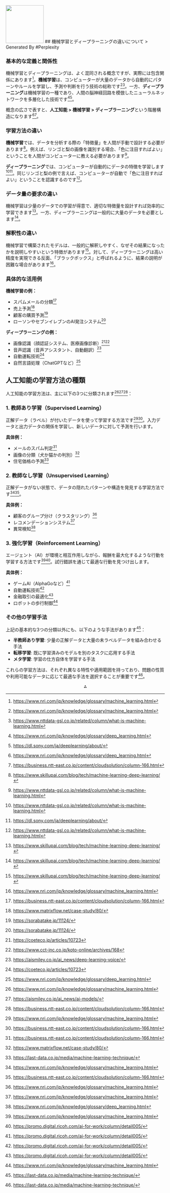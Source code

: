 <img src="https://r2cdn.perplexity.ai/pplx-full-logo-primary-dark%402x.png" class="logo" width="120"/>
## 機械学習とディープラーニングの違いについて
> Generated By #Perplexity

### 基本的な定義と関係性

機械学習とディープラーニングは、よく混同される概念ですが、実際には包含関係にあります[^1]。**機械学習**は、コンピューターが大量のデータから自動的にパターンやルールを学習し、予測や判断を行う技術の総称です[^1][^2]。一方、**ディープラーニング**は機械学習の一種であり、人間の脳神経回路を模倣したニューラルネットワークを多層化した技術です[^3][^4]。

概念の広さで表すと、**人工知能 > 機械学習 > ディープラーニング**という階層構造になります[^3][^5]。

### 学習方法の違い

**機械学習**では、データを分析する際の「特徴量」を人間が手動で設計する必要があります[^6]。例えば、リンゴと梨の画像を識別する場合、「色に注目すればよい」ということを人間がコンピューターに教える必要があります[^2]。

**ディープラーニング**では、コンピューターが自動的にデータの特徴を学習します[^2][^4]。同じリンゴと梨の例で言えば、コンピューターが自動で「色に注目すればよい」ということを認識するのです[^2]。

### データ量の要求の違い

機械学習は少量のデータでの学習が得意で、適切な特徴量を設計すれば効率的に学習できます[^6]。一方、ディープラーニングは一般的に大量のデータを必要とします[^6]。

### 解釈性の違い

機械学習で構築されたモデルは、一般的に解釈しやすく、なぜその結果になったかを説明しやすいという特徴があります[^6]。対して、ディープラーニングは高い精度を実現できる反面、「ブラックボックス」と呼ばれるように、結果の説明が困難な場合があります[^1]。

### 具体的な活用例

**機械学習の例：**

- スパムメールの分類[^5]
- 売上予測[^7]
- 顧客の購買予測[^8]
- ローソンやセブンイレブンのAI発注システム[^8]

**ディープラーニングの例：**

- 画像認識（顔認証システム、医療画像診断）[^9][^10]
- 音声認識（音声アシスタント、自動翻訳）[^11]
- 自動運転技術[^9]
- 自然言語処理（ChatGPTなど）[^3]


## 人工知能の学習方法の種類

人工知能の学習方法は、主に以下の3つに分類されます[^1][^12][^5]：

### 1. 教師あり学習（Supervised Learning）

正解データ（ラベル）が付いたデータを使って学習する方法です[^1][^5]。入力データと出力データの関係を学習し、新しいデータに対して予測を行います。

**具体例：**

- メールのスパム判定[^5]
- 画像の分類（犬か猫かの判別）[^7]
- 住宅価格の予測[^13]


### 2. 教師なし学習（Unsupervised Learning）

正解データがない状態で、データの隠れたパターンや構造を発見する学習方法です[^1][^5]。

**具体例：**

- 顧客のグループ分け（クラスタリング）[^1]
- レコメンデーションシステム[^1]
- 異常検知[^3]


### 3. 強化学習（Reinforcement Learning）

エージェント（AI）が環境と相互作用しながら、報酬を最大化するような行動を学習する方法です[^1][^14]。試行錯誤を通じて最適な行動を見つけ出します。

**具体例：**

- ゲームAI（AlphaGoなど）[^14]
- 自動運転技術[^14]
- 金融取引の最適化[^14]
- ロボットの歩行制御[^1]


### その他の学習手法

上記の基本的な3つの分類以外にも、以下のような手法があります[^13]：

- **半教師あり学習**: 少量の正解データと大量の未ラベルデータを組み合わせる手法
- **転移学習**: 既に学習済みのモデルを別のタスクに応用する手法
- **メタ学習**: 学習の仕方自体を学習する手法

これらの学習方法は、それぞれ異なる特性や適用範囲を持っており、問題の性質や利用可能なデータに応じて最適な手法を選択することが重要です[^13]。

<div style="text-align: center">⁂</div>

[^1]: https://www.nri.com/jp/knowledge/glossary/machine_learning.html

[^2]: https://www.nttdata-gsl.co.jp/related/column/what-is-machine-learning.html

[^3]: https://www.nri.com/jp/knowledge/glossary/deep_learning.html

[^4]: https://dl.sony.com/ja/deeplearning/about/

[^5]: https://business.ntt-east.co.jp/content/cloudsolution/column-166.html

[^6]: https://www.skillupai.com/blog/tech/machine-learning-deep-learning/

[^7]: https://www.matrixflow.net/case-study/80/

[^8]: https://sorabatake.jp/11124/

[^9]: https://coeteco.jp/articles/10723

[^10]: https://www.cct-inc.co.jp/koto-online/archives/168

[^11]: https://aismiley.co.jp/ai_news/deep-learning-voice/

[^12]: https://aismiley.co.jp/ai_news/ai-models/

[^13]: https://last-data.co.jp/media/machine-learning-technique/

[^14]: https://promo.digital.ricoh.com/ai-for-work/column/detail005/

[^15]: https://www.hitachi-solutions-create.co.jp/column/technology/machine-learning-deep-learning.html

[^16]: https://vnext.co.jp/v-blog/ai-learnig-process.html

[^17]: https://www.mext.go.jp/content/20200609-mxt_jogai01-000007843_007.pdf

[^18]: https://data-science.tokyo/ed/edj1-8-5.html

[^19]: https://www.zendesk.co.jp/blog/deep-learning-vs-machine-learning/

[^20]: https://ja.wikipedia.org/wiki/機械学習

[^21]: https://jp.mathworks.com/discovery/machine-learning.html

[^22]: https://www.skillupai.com/blog/tech/about-machine-learning/

[^23]: https://www.ntt.com/bizon/glossary/j-k/machinelearning.html

[^24]: https://fastlabel.ai/blog/ai-foundation

[^25]: https://kredo.jp/media/ai-how-to-learning/

[^26]: https://www.jdla.org/column/ai-study-5methods/

[^27]: https://www.tryeting.jp/column/5224/

[^28]: https://avinton.com/academy/classification-regression/

[^29]: https://datamix.co.jp/media/datascience/what-is-predictive-model/

[^30]: https://jpn.nec.com/solution/dotdata/tips/predictive-models/index.html

[^31]: https://aismiley.co.jp/ai_news/reinforcement-learning-mechanism-and-examples/

[^32]: https://jpn.nec.com/solution/dotdata/tips/deep-learning/index.html

[^33]: https://www.zendesk.co.jp/blog/machine-learning-and-deep-learning/

[^34]: https://aismiley.co.jp/ai_news/what-is-the-difference-between-deep-learning-and-machine-learning/

[^35]: https://qiita.com/tomomoto/items/b3fd1ec7f9b68ab6dfe2

[^36]: https://markezine.jp/article/detail/29471

[^37]: https://www.tryeting.jp/column/1028/

